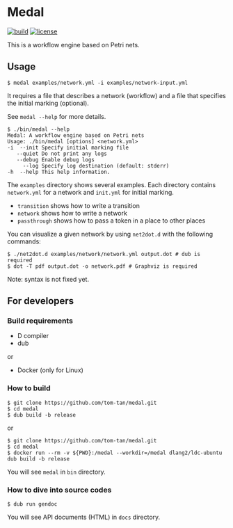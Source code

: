 # Medal
[![build](https://github.com/tom-tan/medal/workflows/CI/badge.svg?branch=master)](https://github.com/tom-tan/medal/actions) [![license](https://badgen.net/github/license/tom-tan/medal)](https://github.com/tom-tan/medal/blob/master/LICENSE)

This is a workflow engine based on Petri nets.

## Usage

```console
$ medal examples/network.yml -i examples/network-input.yml
```
It requires a file that describes a network (workflow) and a file that specifies the initial marking (optional).

See `medal --help` for more details.
```console
$ ./bin/medal --help
Medal: A workflow engine based on Petri nets
Usage: ./bin/medal [options] <network.yml>
-i  --init Specify initial marking file
   --quiet Do not print any logs
   --debug Enable debug logs
     --log Specify log destination (default: stderr)
-h  --help This help information.
```

The `examples` directory shows several examples.
Each directory contains `network.yml` for a network and `init.yml` for initial marking.
- `transition` shows how to write a transition
- `network` shows how to write a network
- `passthrough` shows how to pass a token in a place to other places

You can visualize a given network by using `net2dot.d` with the following commands:

```console
$ ./net2dot.d examples/network/network.yml output.dot # dub is required
$ dot -T pdf output.dot -o network.pdf # Graphviz is required
```

Note: syntax is not fixed yet.

## For developers
### Build requirements
- D compiler
- dub

or

- Docker (only for Linux)

### How to build

```console
$ git clone https://github.com/tom-tan/medal.git
$ cd medal
$ dub build -b release
```

or

```console
$ git clone https://github.com/tom-tan/medal.git
$ cd medal
$ docker run --rm -v ${PWD}:/medal --workdir=/medal dlang2/ldc-ubuntu dub build -b release
```


You will see `medal` in `bin` directory.

### How to dive into source codes
```console
$ dub run gendoc
```

You will see API documents (HTML) in `docs` directory.
